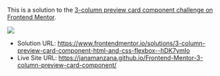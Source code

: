 This is a solution to the [3-column preview card component challenge on Frontend Mentor](https://www.frontendmentor.io/challenges/3column-preview-card-component-pH92eAR2-).

![](./design/screenshoot)

- Solution URL: https://www.frontendmentor.io/solutions/3-column-preview-card-component-html-and-css-flexbox--hDK7ymIo
- Live Site URL: https://janamanzana.github.io/Frontend-Mentor-3-column-preview-card-component/
